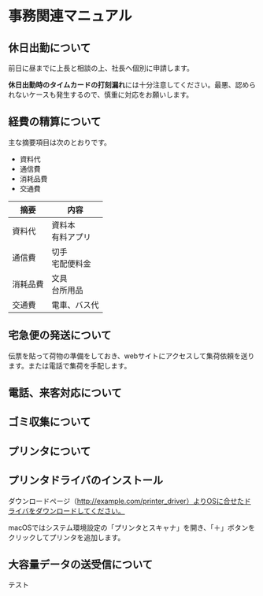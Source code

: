 # 事務関連マニュアル
## 休日出勤について
前日に昼までに上長と相談の上、社長へ個別に申請します。

**休日出勤時のタイムカードの打刻漏れ**には十分注意してください。最悪、認められないケースも発生するので、慎重に対応をお願いします。
## 経費の精算について
主な摘要項目は次のとおりです。
 - 資料代
 - 通信費
 - 消耗品費
 - 交通費

|摘要   |内容 
|--|--
|資料代 |資料本<br>有料アプリ
|通信費 |切手<br>宅配便料金
|消耗品費 |文具<br>台所用品
|交通費 |電車、バス代

## 宅急便の発送について
伝票を貼って荷物の準備をしておき、webサイトにアクセスして集荷依頼を送ります。または電話で集荷を手配します。
## 電話、来客対応について
## ゴミ収集について
## プリンタについて
## プリンタドライバのインストール
ダウンロードページ（http://example.com/printer_driver）よりOSに合せたドライバをダウンロードしてください。

macOSではシステム環境設定の「プリンタとスキャナ」を開き、「＋」ボタンをクリックしてプリンタを追加します。

## 大容量データの送受信について

テスト